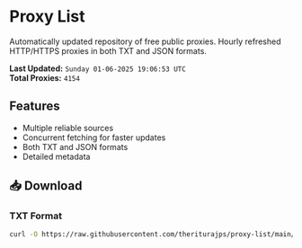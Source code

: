 # Proxy List

Automatically updated repository of free public proxies. Hourly refreshed HTTP/HTTPS proxies in both TXT and JSON formats.

**Last Updated:** `Sunday 01-06-2025 19:06:53 UTC`  
**Total Proxies:** `4154`

## Features
- Multiple reliable sources
- Concurrent fetching for faster updates
- Both TXT and JSON formats
- Detailed metadata

## 📥 Download

### TXT Format
```bash
curl -O https://raw.githubusercontent.com/theriturajps/proxy-list/main/proxies.txt